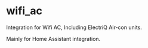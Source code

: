 # wifi_ac

Integration for Wifi AC, Including ElectriQ Air-con units.

Mainly for Home Assistant integration.
